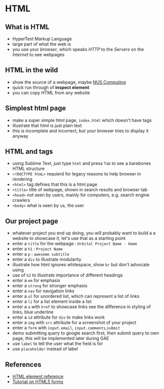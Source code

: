 HTML
====
What is HTML
------------
- HyperText Markup Language
- large part of what the web is
- you use your *browser*, which speaks *HTTP* to the *Servers*
    on the *Internet* to see webpages

HTML in the wild
----------------
- show the source of a webpage, maybe [NUS Computing](www.comp.nus.edu.sg)
- quick run through of **inspect element**
- you can copy HTML from any website

Simplest html page
------------------
- make a super simple html page, `index.html` which doesn't have tags
- illustrate that html is just plain text
- this is incomplete and incorrect, but your browser tries to
    display it anyway

HTML and tags
-------------
- using Sublime Text, just type `html` and press `Tab` to see a barebones
    HTML structure
- `<!DOCTYPE htmL>` requierd for legacy reasons to help browser in rendering
- `<html>` tag defines that this is a html page
- `<title>` title of webpage, shown in search results and browser tab
- `<head>` not seen by users, mainly for computers, e.g. search engine crawlers
- `<body>` what is seen by us, the user

Our project page
----------------
- whatever project you end up doing, you will probably want to build a
    a website to showcase it, let's use that as a starting point
- enter a `title` for the webpage : `Orbital Project Name - Home`
- enter a `h1` : `Project Name`
- enter a `p` : `awesome subtitle`
- enter a `div` to illustrate modularity
- illustrate how html ignores whitespace, show `br` but don't advocate using
- use of `h2` to illustrate importance of different headings
- enter a `em` for emphasis
- enter a `strong` for stronger emphasis
- enter a `nav` for navigation links
- enter a `ul` for unordered list, which can represent a list of links
- enter a `li` for a list element inside a list
- enter a `a` with `href` to showcase links
    see the difference in styling of links, blue underline
- enter a `id` attribute for `div` to make links work
- enter a `img` with `src` attribute for a screenshot of your project
- enter a `form` with `input.email`, `input.comments`,`submit`
- demo submitting query to google search first, then submit query to
    own page, this will be implemented later during GAE
- use `label` to tell the user what the field is for
- use `placeholder` instead of label

References
----------
- [HTML element reference](https://developer.mozilla.org/en-US/docs/Web/HTML/Element)
- [Tutorial on HTML5 forms](www.html5rocks.com/en/tutorials/forms/html5forms/)

